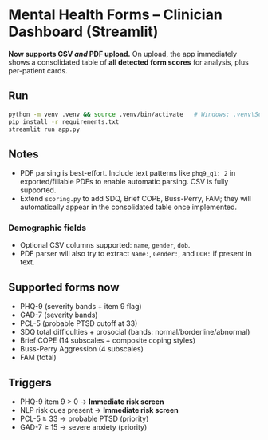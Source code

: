 
# Mental Health Forms – Clinician Dashboard (Streamlit)

**Now supports CSV *and* PDF upload.** On upload, the app immediately shows a consolidated table of **all detected form scores** for analysis, plus per-patient cards.

## Run

```bash
python -m venv .venv && source .venv/bin/activate   # Windows: .venv\Scripts\activate
pip install -r requirements.txt
streamlit run app.py
```

## Notes

- PDF parsing is best-effort. Include text patterns like `phq9_q1: 2` in exported/fillable PDFs to enable automatic parsing. CSV is fully supported.
- Extend `scoring.py` to add SDQ, Brief COPE, Buss-Perry, FAM; they will automatically appear in the consolidated table once implemented.


### Demographic fields
- Optional CSV columns supported: `name`, `gender`, `dob`.
- PDF parser will also try to extract `Name:`, `Gender:`, and `DOB:` if present in text.


## Supported forms now
- PHQ-9 (severity bands + item 9 flag)
- GAD-7 (severity bands)
- PCL-5 (probable PTSD cutoff at 33)
- SDQ total difficulties + prosocial (bands: normal/borderline/abnormal)
- Brief COPE (14 subscales + composite coping styles)
- Buss-Perry Aggression (4 subscales)
- FAM (total)

## Triggers
- PHQ-9 item 9 > 0 → **Immediate risk screen**
- NLP risk cues present → **Immediate risk screen**
- PCL-5 ≥ 33 → probable PTSD (priority)
- GAD-7 ≥ 15 → severe anxiety (priority)
